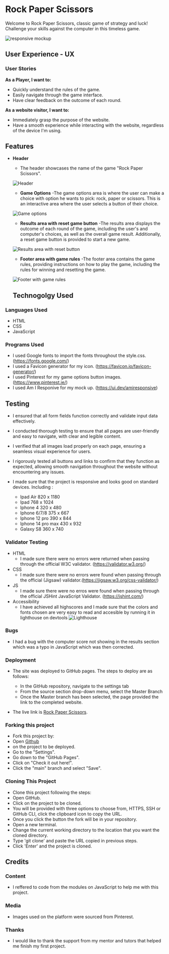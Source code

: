 # Rock Paper Scissors

Welcome to Rock Paper Scissors, classic game of strategy and luck! Challenge your skills against the computer in this timeless game.

![responsive mockup](readme-images/responsivedesignrps.png)

## User Experience - UX

### User Stories

**As a Player, I want to:**

- Quickly understand the rules of the game.
- Easily navigate through the game interface.
- Have clear feedback on the outcome of each round.

**As a website visitor, I want to:**

- Immediately grasp the purpose of the website.
- Have a smooth experience while interacting with the website, regardless of the device I'm using.

## Features
- **Header**
  - The header showcases the name of the game "Rock Paper Scissors".

  ![Header](readme-images/headerRPS.png)

  - **Game Options**
  -The game options area is where the user can make a choice with option he wants to pick: rock, paper or scissors. This is an interactive area where the user selects a button of their choice.

  ![Game options](readme-images/gameoptions.png)

  - **Results area with reset game button**
  -The results area displays the outcome of each round of the game, including the user's and computer's choices, as well as the overall game result. Additionally, a reset game button is provided to start a new game.

  ![Results area with reset button](readme-images/gameresultsresetarea.png)   

  - **Footer area with game rules**
  -The footer area contains the game rules, providing instructions on how to play the game, including the rules for winning and resetting the game.

  ![Footer with game rules](readme-images/gamerulesfooter.png)

  ## Technogolgy Used

### Languages Used
- HTML
- CSS
- JavaScript  

### Programs Used
- I used Google fonts to import the fonts throughout the style.css.(https://fonts.google.com/)
- I used a Favicon generator for my icon. (https://favicon.io/favicon-generator/)
- I used Pinterest for my game options button images. (https://www.pinterest.ie/)
- I used Am I Responive for my mock up. (https://ui.dev/amiresponsive)

## Testing

- I ensured that all form fields function correctly and validate input data effectively.

- I conducted thorough testing to ensure that all pages are user-friendly and easy to navigate, with clear and legible content.

- I verified that all images load properly on each page, ensuring a seamless visual experience for users.

- I rigorously tested all buttons and links to confirm that they function as expected, allowing smooth navigation throughout the website without encountering any issues.

- I made sure that the project is responsive and looks good on standard devices. Including :
   - Ipad Air          820 x 1180
   - Ipad              768 x 1024
   - Iphone 4          320 x 480
   - Iphone 6/7/8      375 x 667
   - Iphone 12 pro     390 x 844
   - Iphone 14 pro max 430 x 932
   - Galaxy S8         360 x 740

### Validator Testing

- HTML
  - I made sure there were no errors were returned when passing through the official W3C validator. (https://validator.w3.org/)
- CSS
  - I made sure there were no errors were found when passing through the official (Jigsaw) validator.(https://jigsaw.w3.org/css-validator/)
- JS
  - I made sure there were no erros were found when passing through the official JSHint JavaScript Validator. (https://jshint.com/)
- Accessibility
  - I have achieved all highscores and I made sure that the colors and fonts chosen are very easy to read and accesible by running it in lighthouse on devtools
  ![Lighthouse](readme-images/lighthouseRPS.png)

### Bugs

- I had a bug with the computer score not showing in the results section which was a typo in JavaScript which was then corrected.

### Deployment  

- The site was deployed to GitHub pages. The steps to deploy are as follows:
  - In the GitHub repository, navigate to the settings tab
  - From the source section drop-down menu, select the Master Branch
  - Once the Master branch has been selected, the page provided the link to the completed website. 

- The live link is [Rock Paper Scissors](https://johnfurlong98.github.io/Rock-Paper-Scissors/).

### Forking this project
- Fork this project by:
- Open [Github]()
- on the project to be deployed.
- Go to the "Settings".
- Go down to the "GitHub Pages".
- Click on "Check it out here!".
- Click the "main" branch and select "Save".

### Cloning This Project
- Clone this project following the steps:
- Open GitHub.
- Click on the project to be cloned.
- You will be provided with three options to choose from, HTTPS, SSH or GitHub CLI, click the clipboard icon to copy the URL.
- Once you click the button the fork will be in your repository.
- Open a new terminal.
- Change the current working directory to the location that you want the cloned directory.
- Type 'git clone' and paste the URL copied in previous steps.
- Click 'Enter' and the project is cloned.

## Credits

### Content

- I reffered to code from the modules on JavaScript to help me with this project.

### Media

- Images used on the platform were sourced from Pinterest.

### Thanks 

- I would like to thank the support from my mentor and tutors that helped me finish my first project.
